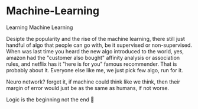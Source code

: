 # Machine-Learning
Learning Machine Learning

Desipte the popularity and the rise of the machine learning, there still just handful of algo that people can go with, be it supervised or non-supervised.
When was last time you heard the new algo introduced to the world, yes, amazon had the "customer also bought" affinity analysis or association rules, 
and netflix has it "here is for you" famous recommender. That is probably about it. Everyone else like me, we just pick few algo, run for it.

Neuro network? forget it, if machine could think like we think, then their margin of error would just be as the same as humans, if not worse.


Logic is the beginning not the end 🖖 
